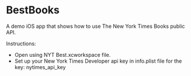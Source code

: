 # BestBooks
A demo iOS app that shows how to use The New York Times Books public API.

Instructions: 
- Open using NYT Best.xcworkspace file.
- Set up your New York Times Developer api key in info.plist file for the key: nytimes_api_key
